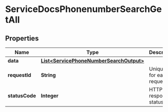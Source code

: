 

# ServiceDocsPhonenumberSearchGetAll

## Properties

Name | Type | Description | Notes
------------ | ------------- | ------------- | -------------
**data** | [**List&lt;ServicePhoneNumberSearchOutput&gt;**](ServicePhoneNumberSearchOutput.md) |  |  [optional]
**requestId** | **String** | Unique id for each request |  [optional]
**statusCode** | **Integer** | HTTP response status code |  [optional]




